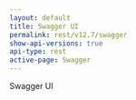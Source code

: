 ```yaml
---
layout: default
title: Swagger UI
permalink: rest/v12.7/swagger
show-api-versions: true
api-type: rest
active-page: Swagger
---
```


Swagger UI
